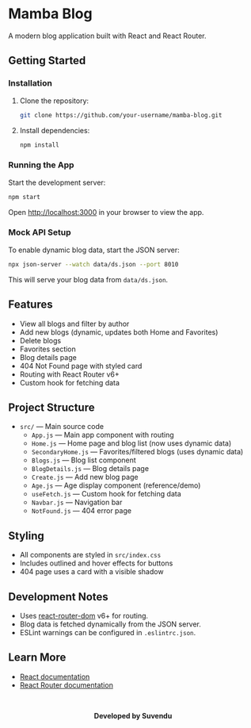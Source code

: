 # Mamba Blog

A modern blog application built with React and React Router.

## Getting Started

### Installation

1. Clone the repository:
   ```bash
   git clone https://github.com/your-username/mamba-blog.git
   ```
2. Install dependencies:
   ```bash
   npm install
   ```

### Running the App

Start the development server:

```bash
npm start
```

Open [http://localhost:3000](http://localhost:3000) in your browser to view the app.

### Mock API Setup

To enable dynamic blog data, start the JSON server:

```bash
npx json-server --watch data/ds.json --port 8010
```

This will serve your blog data from `data/ds.json`.

## Features

- View all blogs and filter by author
- Add new blogs (dynamic, updates both Home and Favorites)
- Delete blogs
- Favorites section
- Blog details page
- 404 Not Found page with styled card
- Routing with React Router v6+
- Custom hook for fetching data

## Project Structure

- `src/` — Main source code
  - `App.js` — Main app component with routing
  - `Home.js` — Home page and blog list (now uses dynamic data)
  - `SecondaryHome.js` — Favorites/filtered blogs (uses dynamic data)
  - `Blogs.js` — Blog list component
  - `BlogDetails.js` — Blog details page
  - `Create.js` — Add new blog page
  - `Age.js` — Age display component (reference/demo)
  - `useFetch.js` — Custom hook for fetching data
  - `Navbar.js` — Navigation bar
  - `NotFound.js` — 404 error page

## Styling

- All components are styled in `src/index.css`
- Includes outlined and hover effects for buttons
- 404 page uses a card with a visible shadow

## Development Notes

- Uses [react-router-dom](https://reactrouter.com/) v6+ for routing.
- Blog data is fetched dynamically from the JSON server.
- ESLint warnings can be configured in `.eslintrc.json`.

## Learn More

- [React documentation](https://react.dev/)
- [React Router documentation](https://reactrouter.com/)

<br />

<p align="center"><b>Developed by Suvendu</b></p>
